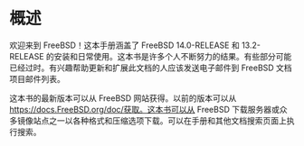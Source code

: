 # 概述

欢迎来到 FreeBSD！这本手册涵盖了 FreeBSD 14.0-RELEASE 和 13.2-RELEASE 的安装和日常使用。这本书是许多个人不断努力的结果。有些部分可能已经过时。有兴趣帮助更新和扩展此文档的人应该发送电子邮件到 FreeBSD 文档项目邮件列表。

这本书的最新版本可以从 FreeBSD 网站获得。以前的版本可以从 https://docs.FreeBSD.org/doc/获取。这本书可以从 FreeBSD 下载服务器或众多镜像站点之一以各种格式和压缩选项下载。可以在手册和其他文档搜索页面上执行搜索。
